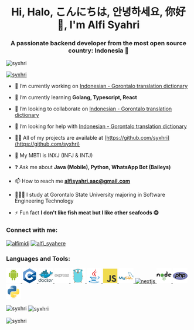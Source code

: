 <h1 align="center">Hi, Halo, こんにちは, 안녕하세요, 你好 👋, I'm Alfi Syahri</h1>
<h3 align="center">A passionate backend developer from the most open source country: Indonesia 🤩</h3>

<p align="left"> <img src="https://komarev.com/ghpvc/?username=syxhri&label=Profile%20views&color=ffec5c&style=flat" alt="syxhri" /> </p>

<p align="left"> <a href="https://github.com/ryo-ma/github-profile-trophy"><img src="https://github-profile-trophy.vercel.app/?username=syxhri" alt="syxhri" /></a> </p>

- 🔭 I’m currently working on [Indonesian - Gorontalo translation dictionary](https://github.com/syxhri/kamusgortal)

- 🌱 I’m currently learning **Golang, Typescript, React**

- 👯 I’m looking to collaborate on [Indonesian - Gorontalo translation dictionary](https://github.com/syxhri/kamusgortal)

- 🤝 I’m looking for help with [Indonesian - Gorontalo translation dictionary](https://github.com/syxhri/kamusgortal)

- 👨‍💻 All of my projects are available at [https://github.com/syxhri](https://github.com/syxhri)

- 💬 My MBTI is INXJ (INFJ & INTJ)

- ❓ Ask me about **Java (Mobile), Python, WhatsApp Bot (Baileys)**

- 📫 How to reach me **alfisyahri.aac@gmail.com**

- 👨🏻‍🎓 I study at Gorontalo State University majoring in Software Engineering Technology

- ⚡ Fun fact **I don't like fish meat but I like other seafoods 😋**

<h3 align="left">Connect with me:</h3>
<p align="left">
<a href="https://fb.com/alfimidi" target="blank"><img align="center" src="https://raw.githubusercontent.com/rahuldkjain/github-profile-readme-generator/master/src/images/icons/Social/facebook.svg" alt="alfimidi" height="30" width="40" /></a>
<a href="https://instagram.com/alfi_syahere" target="blank"><img align="center" src="https://raw.githubusercontent.com/rahuldkjain/github-profile-readme-generator/master/src/images/icons/Social/instagram.svg" alt="alfi_syahere" height="30" width="40" /></a>
</p>

<h3 align="left">Languages and Tools:</h3>
<p align="left"> <a href="https://developer.android.com" target="_blank" rel="noreferrer"> <img src="https://raw.githubusercontent.com/devicons/devicon/master/icons/android/android-original-wordmark.svg" alt="android" width="40" height="40"/> </a> <a href="https://www.w3schools.com/cpp/" target="_blank" rel="noreferrer"> <img src="https://raw.githubusercontent.com/devicons/devicon/master/icons/cplusplus/cplusplus-original.svg" alt="cplusplus" width="40" height="40"/> </a> <a href="https://www.docker.com/" target="_blank" rel="noreferrer"> <img src="https://raw.githubusercontent.com/devicons/devicon/master/icons/docker/docker-original-wordmark.svg" alt="docker" width="40" height="40"/> </a> <a href="https://expressjs.com" target="_blank" rel="noreferrer"> <img src="https://raw.githubusercontent.com/devicons/devicon/master/icons/express/express-original-wordmark.svg" alt="express" width="40" height="40"/> </a> <a href="https://golang.org" target="_blank" rel="noreferrer"> <img src="https://raw.githubusercontent.com/devicons/devicon/master/icons/go/go-original.svg" alt="go" width="40" height="40"/> </a> <a href="https://www.java.com" target="_blank" rel="noreferrer"> <img src="https://raw.githubusercontent.com/devicons/devicon/master/icons/java/java-original.svg" alt="java" width="40" height="40"/> </a> <a href="https://developer.mozilla.org/en-US/docs/Web/JavaScript" target="_blank" rel="noreferrer"> <img src="https://raw.githubusercontent.com/devicons/devicon/master/icons/javascript/javascript-original.svg" alt="javascript" width="40" height="40"/> </a> <a href="https://www.mysql.com/" target="_blank" rel="noreferrer"> <img src="https://raw.githubusercontent.com/devicons/devicon/master/icons/mysql/mysql-original-wordmark.svg" alt="mysql" width="40" height="40"/> </a> <a href="https://nextjs.org/" target="_blank" rel="noreferrer"> <img src="https://cdn.worldvectorlogo.com/logos/nextjs-2.svg" alt="nextjs" width="40" height="40"/> </a> <a href="https://nodejs.org" target="_blank" rel="noreferrer"> <img src="https://raw.githubusercontent.com/devicons/devicon/master/icons/nodejs/nodejs-original-wordmark.svg" alt="nodejs" width="40" height="40"/> </a> <a href="https://www.php.net" target="_blank" rel="noreferrer"> <img src="https://raw.githubusercontent.com/devicons/devicon/master/icons/php/php-original.svg" alt="php" width="40" height="40"/> </a> <a href="https://www.python.org" target="_blank" rel="noreferrer"> <img src="https://raw.githubusercontent.com/devicons/devicon/master/icons/python/python-original.svg" alt="python" width="40" height="40"/> </a> </p>

<p><img align="left" src="https://github-readme-stats.vercel.app/api/top-langs?username=syxhri&show_icons=true&theme=onedark&locale=en&layout=compact" alt="syxhri" /></p>

<p>&nbsp;<img align="center" src="https://github-readme-stats.vercel.app/api?username=syxhri&show_icons=true&theme=onedark&locale=en" alt="syxhri" /></p>

<p><img align="center" src="https://github-readme-streak-stats.herokuapp.com/?user=syxhri&" alt="syxhri" /></p>

